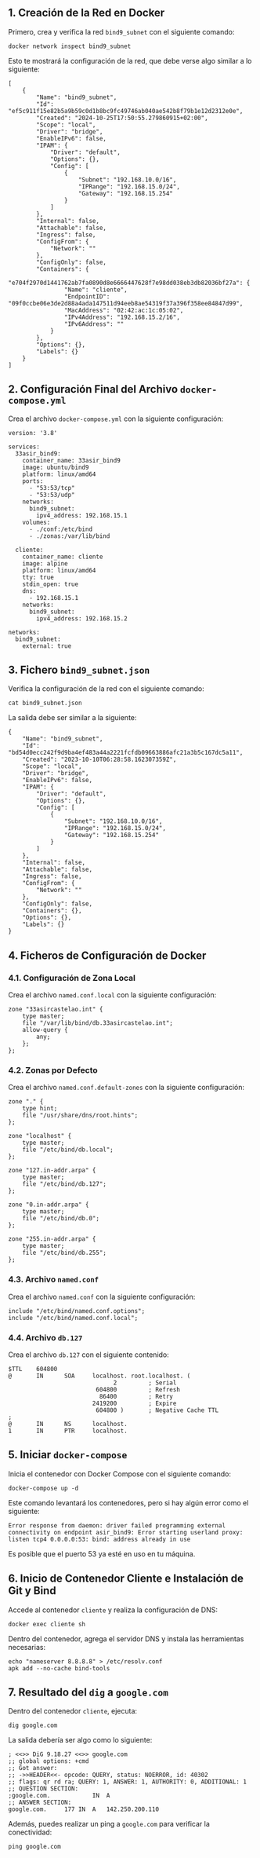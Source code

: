  ## 1. Creación de la Red en Docker

Primero, crea y verifica la red `bind9_subnet` con el siguiente comando:

```
docker network inspect bind9_subnet
```

Esto te mostrará la configuración de la red, que debe verse algo similar a lo siguiente:

```
[
    {
        "Name": "bind9_subnet",
        "Id": "ef5c911f15e82b5a9b59c0d1b8bc9fc49746ab040ae542b8f79b1e12d2312e0e",
        "Created": "2024-10-25T17:50:55.279860915+02:00",
        "Scope": "local",
        "Driver": "bridge",
        "EnableIPv6": false,
        "IPAM": {
            "Driver": "default",
            "Options": {},
            "Config": [
                {
                    "Subnet": "192.168.10.0/16",
                    "IPRange": "192.168.15.0/24",
                    "Gateway": "192.168.15.254"
                }
            ]
        },
        "Internal": false,
        "Attachable": false,
        "Ingress": false,
        "ConfigFrom": {
            "Network": ""
        },
        "ConfigOnly": false,
        "Containers": {
            "e704f2970d1441762ab7fa0890d8e6666447628f7e98dd038eb3db82036bf27a": {
                "Name": "cliente",
                "EndpointID": "09f0ccbe06e3de2d88a4ada147511d94eeb8ae54319f37a396f358ee84847d99",
                "MacAddress": "02:42:ac:1c:05:02",
                "IPv4Address": "192.168.15.2/16",
                "IPv6Address": ""
            }
        },
        "Options": {},
        "Labels": {}
    }
]
```
## 2. Configuración Final del Archivo `docker-compose.yml`

Crea el archivo `docker-compose.yml` con la siguiente configuración:

```
version: '3.8'

services:
  33asir_bind9:
    container_name: 33asir_bind9
    image: ubuntu/bind9
    platform: linux/amd64
    ports:
      - "53:53/tcp"
      - "53:53/udp"
    networks:
      bind9_subnet:
        ipv4_address: 192.168.15.1
    volumes:
      - ./conf:/etc/bind
      - ./zonas:/var/lib/bind

  cliente:
    container_name: cliente
    image: alpine
    platform: linux/amd64
    tty: true
    stdin_open: true
    dns:
      - 192.168.15.1
    networks:
      bind9_subnet:
        ipv4_address: 192.168.15.2

networks:
  bind9_subnet:
    external: true
```
## 3. Fichero `bind9_subnet.json`

Verifica la configuración de la red con el siguiente comando:

```
cat bind9_subnet.json
```

La salida debe ser similar a la siguiente:

```
{
    "Name": "bind9_subnet",
    "Id": "bd54d0ecc242f9d9ba4ef483a44a2221fcfdb09663886afc21a3b5c167dc5a11",
    "Created": "2023-10-10T06:28:58.162307359Z",
    "Scope": "local",
    "Driver": "bridge",
    "EnableIPv6": false,
    "IPAM": {
        "Driver": "default",
        "Options": {},
        "Config": [
            {
                "Subnet": "192.168.10.0/16",
                "IPRange": "192.168.15.0/24",
                "Gateway": "192.168.15.254"
            }
        ]
    },
    "Internal": false,
    "Attachable": false,
    "Ingress": false,
    "ConfigFrom": {
        "Network": ""
    },
    "ConfigOnly": false,
    "Containers": {},
    "Options": {},
    "Labels": {}
}
```
## 4. Ficheros de Configuración de Docker

### 4.1. Configuración de Zona Local

Crea el archivo `named.conf.local` con la siguiente configuración:

```
zone "33asircastelao.int" {
    type master;
    file "/var/lib/bind/db.33asircastelao.int";
    allow-query {
        any;
    };
};
```

### 4.2. Zonas por Defecto

Crea el archivo `named.conf.default-zones` con la siguiente configuración:

```
zone "." {
    type hint;
    file "/usr/share/dns/root.hints";
};

zone "localhost" {
    type master;
    file "/etc/bind/db.local";
};

zone "127.in-addr.arpa" {
    type master;
    file "/etc/bind/db.127";
};

zone "0.in-addr.arpa" {
    type master;
    file "/etc/bind/db.0";
};

zone "255.in-addr.arpa" {
    type master;
    file "/etc/bind/db.255";
};
```

### 4.3. Archivo `named.conf`

Crea el archivo `named.conf` con la siguiente configuración:

```
include "/etc/bind/named.conf.options";
include "/etc/bind/named.conf.local";
```

### 4.4. Archivo `db.127`

Crea el archivo `db.127` con el siguiente contenido:

```
$TTL    604800
@       IN      SOA     localhost. root.localhost. (
                              2         ; Serial
                         604800         ; Refresh
                          86400         ; Retry
                        2419200         ; Expire
                         604800 )       ; Negative Cache TTL
;
@       IN      NS      localhost.
1       IN      PTR     localhost.
```

## 5. Iniciar `docker-compose`

Inicia el contenedor con Docker Compose con el siguiente comando:

```
docker-compose up -d
```

Este comando levantará los contenedores, pero si hay algún error como el siguiente:

```
Error response from daemon: driver failed programming external connectivity on endpoint asir_bind9: Error starting userland proxy: listen tcp4 0.0.0.0:53: bind: address already in use
```

Es posible que el puerto 53 ya esté en uso en tu máquina.

## 6. Inicio de Contenedor Cliente e Instalación de Git y Bind

Accede al contenedor `cliente` y realiza la configuración de DNS:

```
docker exec cliente sh
```

Dentro del contenedor, agrega el servidor DNS y instala las herramientas necesarias:

```
echo "nameserver 8.8.8.8" > /etc/resolv.conf
apk add --no-cache bind-tools
```

## 7. Resultado del `dig` a `google.com`

Dentro del contenedor `cliente`, ejecuta:

```
dig google.com
```

La salida debería ser algo como lo siguiente:

```
; <<>> DiG 9.18.27 <<>> google.com
;; global options: +cmd
;; Got answer:
;; ->>HEADER<<- opcode: QUERY, status: NOERROR, id: 40302
;; flags: qr rd ra; QUERY: 1, ANSWER: 1, AUTHORITY: 0, ADDITIONAL: 1
;; QUESTION SECTION:
;google.com.			IN	A
;; ANSWER SECTION:
google.com.		177	IN	A	142.250.200.110
```

Además, puedes realizar un ping a `google.com` para verificar la conectividad:

```
ping google.com
```

